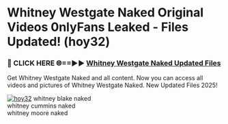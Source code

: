 # Whitney Westgate Naked Original Videos 0nlyFans Leaked - Files Updated! (hoy32)

<h3>🔴 CLICK HERE 🌐==►► <a href="https://tinyurl.com/yckcrads" rel="nofollow">Whitney Westgate Naked Updated Files</a></h3>

Get Whitney Westgate Naked and all content. Now you can access all videos and pictures of Whitney Westgate Naked. New Updated Files 2025!

[![hoy32](https://i.imgur.com/hpKpOFt.gif)](https://tinyurl.com/yckcrads)
whitney blake naked<br>
whitney cummins naked<br>
whitney moore naked